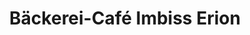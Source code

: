 ---
title: "Bäckerei-Café Imbiss Erion"
url: /feldbach/baeckerei-cafe-imbiss-erion/
shop: Bäckerei
---